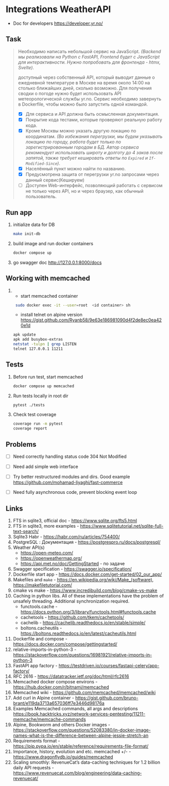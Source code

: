 # Integrations WeatherAPI

- Doc for developers https://developer.yr.no/

## Task

> Необходимо написать небольшой сервис на JavaScript.
> _(Backend мы реализовали на Python с FastAPI, Frontend будет с JavaScript для интерактивности. 
> Нужно попробовать для фронтенда - htmx, Svelte)_.
> 
> доступный через собственный API, который выводит данные о ежедневной температуре в Москве 
> на время около 14:00 на столько ближайших дней, сколько возможно. Для получения сводки о погоде нужно будет
> использовать API метеорологической службы yr.no. Сервис необходимо завернуть в Dockerfile, чтобы можно было запустить 
> одной командой.
> 
> - [x] Для сервиса и API должна быть осмысленная документация.
> - [x] Покрытие кода тестами, которые проверяют реальную работу кода.
> - [x] Кроме Москвы можно указать другую локацию по координатам.
> _(Во избежания перегрузки, мы будем указывать локацию по городу, работа будет только по зарегистрированным 
> городам в БД. Автор сервиса рекомендует использовать широту и долготу до 4 заков после запятой, также требует
> кешировать ответы по `Expired` и `If-Modified-Since`)_.
> - [x] Населённый пункт можно найти по названию.
> - [x] Предусмотрена защита от перегрузки yr.no запросами через данный сервис(Кешируем)
> - [ ] Доступен Web-интерфейс, позволяющий работать с сервисом не только через API, 
> но и через браузер, как обычный пользователь.


## Run app

1. initialize data for DB
   ```bash
   make init-db
   ```
2. build image and run docker containers
   ```bash
   docker compose up
   ```
3. go swagger doc http://127.0.0.1:8000/docs


## Working with memcached

1. 
   - start memcached container
    ```bash
     sudo docker exec -it --user=root  <id container> sh
    ```
   - install telnet on alpine version
     https://gist.github.com/Ryanb58/9e63e186981090d4f2de8ec0ea420e1d
    ```bash
    apk update
    apk add busybox-extras
    netstat -tulpn | grep LISTEN
    telnet 127.0.0.1 11211
    ```

## Tests

1. Before run test, start memcached
    ```bash
    docker compose up memcached
    ```
    
2. Run tests locally in root dir
    ```bash
    pytest ./tests
    ```
3. Check test coverage
    ```bash
    coverage run -m pytest
    coverage report
    ```

## Problems

- [ ] Need correctly handling status code 304 Not Modified
- [ ] Need add simple web interface
- [ ] Try better restructured modules and dirs. Good example https://github.com/mohamad-liyaghi/fast-commerce
- [ ] Need fully asynchronous code, prevent blocking event loop


## Links

1. FTS in sqlite3, official doc - https://www.sqlite.org/fts5.html
2. FTS in sqlite3, more examples - https://www.sqlitetutorial.net/sqlite-full-text-search/
3. Sqlite3 Habr - https://habr.com/ru/articles/754400/
4. PostgreSQL : Документация - https://postgrespro.ru/docs/postgresql/
5. Weather API(s)
   + https://open-meteo.com/
   + https://openweathermap.org/
   + https://api.met.no/doc/GettingStarted - по задаче
6. Swagger specification - https://swagger.io/specification/
7. Dockerfile start app - https://docs.docker.com/get-started/02_our_app/
8. Makefiles and `make` - https://en.wikipedia.org/wiki/Make_(software), https://makefiletutorial.com/
9. cmake vs make - https://www.incredibuild.com/blog/cmake-vs-make
10. Caching in python libs. All of these implementations have the problem of unsafely threading.
Additional synchronization required.
    + functools.cache - https://docs.python.org/3/library/functools.html#functools.cache
    + cachetools - https://github.com/tkem/cachetools/
    + cachelib - https://cachelib.readthedocs.io/en/stable/simple/
    + boltons.cacheutils - https://boltons.readthedocs.io/en/latest/cacheutils.html
11. Dockerfile and compose - https://docs.docker.com/compose/gettingstarted/
12. relative-imports-in-python-3 - https://stackoverflow.com/questions/16981921/relative-imports-in-python-3
13. FastAPI app factory - https://testdriven.io/courses/fastapi-celery/app-factory/
14. RFC 2616 - https://datatracker.ietf.org/doc/html/rfc2616
15. Memcached docker compose environs - https://hub.docker.com/r/bitnami/memcached
16. Memcached wiki - https://github.com/memcached/memcached/wiki
17. Add curl in Alpine container - https://gist.github.com/bruno-brant/e119da3713a657036ff7e3446d98176a
18. Examples Memcached commands, all args and descriptions
    https://book.hacktricks.xyz/network-services-pentesting/11211-memcache/memcache-commands
19. Alpine, Bookworm and others Docker images -
    https://stackoverflow.com/questions/52083380/in-docker-image-names-what-is-the-difference-between-alpine-jessie-stretch-an
20. Requirements format - https://pip.pypa.io/en/stable/reference/requirements-file-format/
21. Importance, history, evolution and etc. memcached +/- - https://www.dragonflydb.io/guides/memcached
22. Scaling smoothly: RevenueCat’s data-caching techniques for 1.2 billion daily API requests -
    https://www.revenuecat.com/blog/engineering/data-caching-revenuecat/
